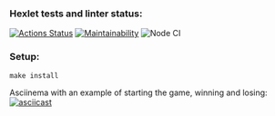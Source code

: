 ### Hexlet tests and linter status:
[![Actions Status](https://github.com/elena-mb/frontend-project-lvl1/workflows/hexlet-check/badge.svg)](https://github.com/elena-mb/frontend-project-lvl1/actions)
[![Maintainability](https://api.codeclimate.com/v1/badges/a99a88d28ad37a79dbf6/maintainability)](https://codeclimate.com/github/codeclimate/codeclimate/maintainability)
![Node CI](https://github.com/elena-mb/frontend-project-lvl1/actions/workflows/github-actions.yml/badge.svg)

### Setup:
```
make install
```

Asciinema with an example of starting the game, winning and losing:
[![asciicast](https://asciinema.org/a/edeIJNAabNfmkcN1VelgGInqJ.svg)](https://asciinema.org/a/edeIJNAabNfmkcN1VelgGInqJ)
